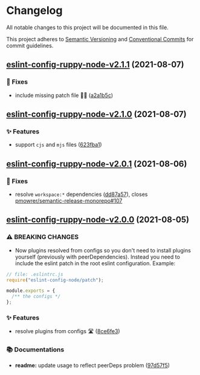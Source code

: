 # Changelog

All notable changes to this project will be documented in this file.

This project adheres to [Semantic Versioning](https://semver.org) and [Conventional Commits](https://www.conventionalcommits.org) for commit guidelines.

## [eslint-config-ruppy-node-v2.1.1](https://github.com/Ruppyio/eslint-configs/compare/eslint-config-ruppy-node@2.1.0...eslint-config-ruppy-node@2.1.1) (2021-08-07)

### 🐛 Fixes

- include missing patch file 🤦‍♂️ ([a2a1b5c](https://github.com/Ruppyio/eslint-configs/commit/a2a1b5c2030524cbd855abfc1e6eb8465b78feb0))

## [eslint-config-ruppy-node-v2.1.0](https://github.com/Ruppyio/eslint-configs/compare/eslint-config-ruppy-node@2.0.1...eslint-config-ruppy-node@2.1.0) (2021-08-07)

### ✨ Features

- support `cjs` and `mjs` files ([623fba1](https://github.com/Ruppyio/eslint-configs/commit/623fba1a0094317c2cfb018dfbc7e3619da47b77))

## [eslint-config-ruppy-node-v2.0.1](https://github.com/Ruppyio/eslint-configs/compare/eslint-config-ruppy-node@2.0.0...eslint-config-ruppy-node@2.0.1) (2021-08-06)

### 🐛 Fixes

- resolve `workspace:*` dependencies ([dd87a57](https://github.com/Ruppyio/eslint-configs/commit/dd87a57a9f4de9dff86fcb555dd33805ac1c7153)), closes [pmowrer/semantic-release-monorepo#107](https://github.com/pmowrer/semantic-release-monorepo/issues/107)

## [eslint-config-ruppy-node-v2.0.0](https://github.com/Ruppyio/eslint-configs/compare/eslint-config-ruppy-node@1.7.0...eslint-config-ruppy-node@2.0.0) (2021-08-05)

### ⚠ BREAKING CHANGES

- Now plugins resolved from configs so you don't need to
  install plugins yourself (previously with peerDependencies). Instead you need
  to include the eslint patch in the root eslint configuration. Example:

```js
// file: .eslintrc.js
require("eslint-config-node/patch");

module.exports = {
  /** the configs */
};
```

### ✨ Features

- resolve plugins from configs 🛣 ([8ce6fe3](https://github.com/Ruppyio/eslint-configs/commit/8ce6fe3d2b6ccf0136bc4b8a0cd6ffdbb42c5594))

### 📚 Documentations

- **readme:** update usage to reflect peerDeps problem ([97d57f5](https://github.com/Ruppyio/eslint-configs/commit/97d57f57d1dff4774e471375403ab0f361d529c0))

